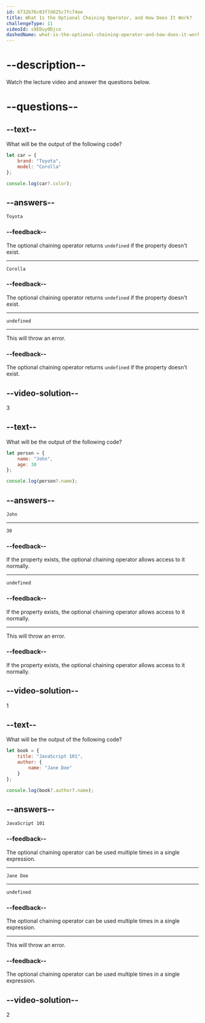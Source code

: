 ```yaml
---
id: 6732b76c03f7d825c7fc74ee
title: What Is the Optional Chaining Operator, and How Does It Work?
challengeType: 11
videoId: s9EDuy0Djco
dashedName: what-is-the-optional-chaining-operator-and-how-does-it-work
---
```


# --description--

Watch the lecture video and answer the questions below.

# --questions--

## --text--

What will be the output of the following code?

```js
let car = {
    brand: "Toyota",
    model: "Corolla"
};

console.log(car?.color);
```

## --answers--

`Toyota`

### --feedback--

The optional chaining operator returns `undefined` if the property doesn't exist.

---

`Corolla`

### --feedback--

The optional chaining operator returns `undefined` if the property doesn't exist.

---

`undefined`

---

This will throw an error.

### --feedback--

The optional chaining operator returns `undefined` if the property doesn't exist.

## --video-solution--

3

## --text--

What will be the output of the following code?

```js
let person = {
    name: "John",
    age: 30
};

console.log(person?.name);
```

## --answers--

`John`

---

`30`

### --feedback--

If the property exists, the optional chaining operator allows access to it normally.

---

`undefined`

### --feedback--

If the property exists, the optional chaining operator allows access to it normally.

---

This will throw an error.

### --feedback--

If the property exists, the optional chaining operator allows access to it normally.

## --video-solution--

1

## --text--

What will be the output of the following code?

```js
let book = {
    title: "JavaScript 101",
    author: {
        name: "Jane Doe"
    }
};

console.log(book?.author?.name);
```

## --answers--

`JavaScript 101`

### --feedback--

The optional chaining operator can be used multiple times in a single expression.

---

`Jane Doe`

---

`undefined`

### --feedback--

The optional chaining operator can be used multiple times in a single expression.

---

This will throw an error.

### --feedback--

The optional chaining operator can be used multiple times in a single expression.

## --video-solution--

2
